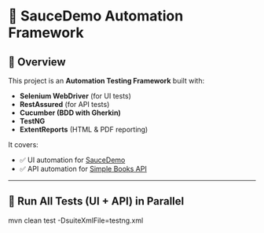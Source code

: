 # 🚀 SauceDemo Automation Framework

## 📌 Overview
This project is an **Automation Testing Framework** built with:
- **Selenium WebDriver** (for UI tests)
- **RestAssured** (for API tests)
- **Cucumber (BDD with Gherkin)**
- **TestNG**
- **ExtentReports** (HTML & PDF reporting)

It covers:
- ✅ UI automation for [SauceDemo](https://www.saucedemo.com/)
- ✅ API automation for [Simple Books API](https://simple-books-api.click)

---

## 📂 Run All Tests (UI + API) in Parallel

mvn clean test -DsuiteXmlFile=testng.xml
